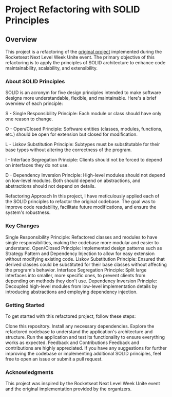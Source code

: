 # Project Refactoring with SOLID Principles
## Overview

This project is a refactoring of the [original project](https://github.com/rocketseat-education/nlw-unite-nodejs) implemented during the Rocketseat Next Level Week Unite event. The primary objective of this refactoring is to apply the principles of SOLID architecture to enhance code maintainability, scalability, and extensibility.

### About SOLID Principles
SOLID is an acronym for five design principles intended to make software designs more understandable, flexible, and maintainable. Here's a brief overview of each principle:

S - Single Responsibility Principle: Each module or class should have only one reason to change.

O - Open/Closed Principle: Software entities (classes, modules, functions, etc.) should be open for extension but closed for modification.

L - Liskov Substitution Principle: Subtypes must be substitutable for their base types without altering the correctness of the program.

I - Interface Segregation Principle: Clients should not be forced to depend on interfaces they do not use.

D - Dependency Inversion Principle: High-level modules should not depend on low-level modules. Both should depend on abstractions, and abstractions should not depend on details.

Refactoring Approach
In this project, I have meticulously applied each of the SOLID principles to refactor the original codebase. The goal was to improve code readability, facilitate future modifications, and ensure the system's robustness.

### Key Changes
Single Responsibility Principle: Refactored classes and modules to have single responsibilities, making the codebase more modular and easier to understand.
Open/Closed Principle: Implemented design patterns such as Strategy Pattern and Dependency Injection to allow for easy extension without modifying existing code.
Liskov Substitution Principle: Ensured that derived classes could be substituted for their base classes without affecting the program's behavior.
Interface Segregation Principle: Split large interfaces into smaller, more specific ones, to prevent clients from depending on methods they don't use.
Dependency Inversion Principle: Decoupled high-level modules from low-level implementation details by introducing abstractions and employing dependency injection.

### Getting Started
To get started with this refactored project, follow these steps:

Clone this repository.
Install any necessary dependencies.
Explore the refactored codebase to understand the application's architecture and structure.
Run the application and test its functionality to ensure everything works as expected.
Feedback and Contributions
Feedback and contributions are highly appreciated. If you have any suggestions for further improving the codebase or implementing additional SOLID principles, feel free to open an issue or submit a pull request.

### Acknowledgments
This project was inspired by the Rocketseat Next Level Week Unite event and the original implementation provided by the organizers.
